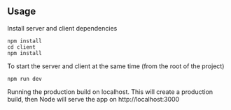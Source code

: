 ## Usage

Install server and client dependencies

```
npm install
cd client
npm install
```

To start the server and client at the same time (from the root of the project)

```
npm run dev
```

Running the production build on localhost. This will create a production build, then Node will serve the app on http://localhost:3000
